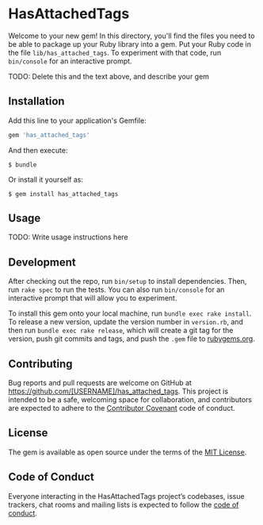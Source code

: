 # HasAttachedTags

Welcome to your new gem! In this directory, you'll find the files you need to be able to package up your Ruby library into a gem. Put your Ruby code in the file `lib/has_attached_tags`. To experiment with that code, run `bin/console` for an interactive prompt.

TODO: Delete this and the text above, and describe your gem

## Installation

Add this line to your application's Gemfile:

```ruby
gem 'has_attached_tags'
```

And then execute:

    $ bundle

Or install it yourself as:

    $ gem install has_attached_tags

## Usage

TODO: Write usage instructions here

## Development

After checking out the repo, run `bin/setup` to install dependencies. Then, run `rake spec` to run the tests. You can also run `bin/console` for an interactive prompt that will allow you to experiment.

To install this gem onto your local machine, run `bundle exec rake install`. To release a new version, update the version number in `version.rb`, and then run `bundle exec rake release`, which will create a git tag for the version, push git commits and tags, and push the `.gem` file to [rubygems.org](https://rubygems.org).

## Contributing

Bug reports and pull requests are welcome on GitHub at https://github.com/[USERNAME]/has_attached_tags. This project is intended to be a safe, welcoming space for collaboration, and contributors are expected to adhere to the [Contributor Covenant](http://contributor-covenant.org) code of conduct.

## License

The gem is available as open source under the terms of the [MIT License](https://opensource.org/licenses/MIT).

## Code of Conduct

Everyone interacting in the HasAttachedTags project’s codebases, issue trackers, chat rooms and mailing lists is expected to follow the [code of conduct](https://github.com/[USERNAME]/has_attached_tags/blob/master/CODE_OF_CONDUCT.md).
